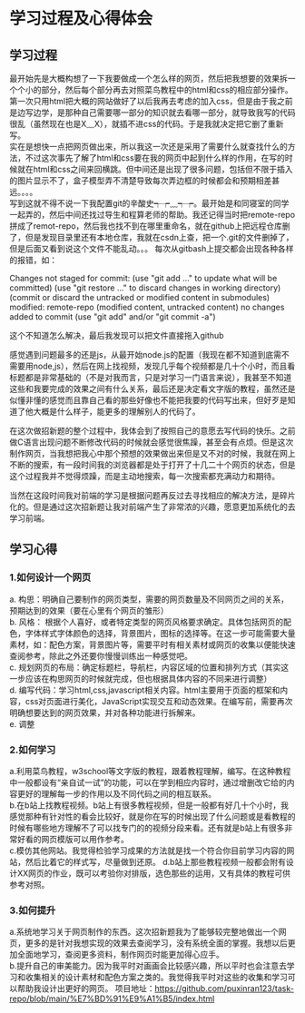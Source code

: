 # 学习过程及心得体会  
## 学习过程
最开始先是大概构想了一下我要做成一个怎么样的网页，然后把我想要的效果拆一个个小的部分，然后每个部分再去对照菜鸟教程中的html和css的相应部分操作。  
第一次只用html把大概的网站做好了以后我再去考虑的加入css，但是由于我之前是边写边学，是那种自己需要哪一部分的知识就去看哪一部分，就导致我写的代码很乱（虽然现在也是X﹏X），就插不进css的代码。于是我就决定把它删了重新写。  
实在是想快一点把网页做出来，所以我这一次还是采用了需要什么就查找什么的方法，不过这次事先了解了html和css要在我的网页中起到什么样的作用，在写的时候就在html和css之间来回横跳。但中间还是出现了很多问题，包括但不限于插入的图片显示不了，盒子模型弄不清楚导致每次弄边框的时候都会和预期相差甚远。。。。  
写到这就不得不说一下我配置git的辛酸史┭┮﹏┭┮。最开始是和同寝室的同学一起弄的，然后中间还找过导生和程算老师的帮助。我还记得当时把remote-repo拼成了remot-repo，然后我也找不到在哪里重命名，就在github上把远程仓库删了，但是发现目录里还有本地仓库，我就在csdn上查，把一个.git的文件删掉了，但是后面又看到说这个文件不能乱动。。。  每次从gitbash上提交都会出现各种各样的报错，如：

Changes not staged for commit:
  (use "git add <file>..." to update what will be committed)
  (use "git restore <file>..." to discard changes in working directory)
  (commit or discard the untracked or modified content in submodules)
        modified:   remote-repo (modified content, untracked content)
no changes added to commit (use "git add" and/or "git commit -a")

这个不知道怎么解决，最后我发现可以把文件直接拖入github

感觉遇到问题最多的还是js，从最开始node.js的配置（我现在都不知道到底需不需要用node,js），然后在网上找视频，发现几乎每个视频都是几十个小时，而且看标题都是非常基础的（不是对我而言，只是对学习一门语言来说），我甚至不知道这些和我要完成的效果之间有什么关系，最后还是决定看文字版的教程，虽然还是似懂非懂的感觉而且靠自己看的那些好像也不能把我要的代码写出来，但好歹是知道了他大概是什么样子，能更多的理解别人的代码了。  

在这次做招新题的整个过程中，我体会到了按照自己的意愿去写代码的快乐。之前做C语言出现问题不断修改代码的时候就会感觉很焦躁，甚至会有点烦。但是这次制作网页，当我想把我心中那个预想的效果做出来但是又不对的时候，我就在网上不断的搜索，有一段时间我的浏览器都是处于打开了十几二十个网页的状态，但是这个过程我并不觉得烦躁，而是主动地搜索，每一次搜索都充满动力和期待。  

当然在这段时间我对前端的学习是根据问题再反过去寻找相应的解决方法，是碎片化的。但是通过这次招新题让我对前端产生了非常浓的兴趣，愿意更加系统化的去学习前端。  

## 学习心得
### 1.如何设计一个网页  
a. 构思：明确自己要制作的网页类型，需要的网页数量及不同网页之间的关系，预期达到的效果（要在心里有个网页的雏形）  
b. 风格： 根据个人喜好，或者特定类型的网页风格要求确定。具体包括网页的配色，字体样式字体颜色的选择，背景图片，图标的选择等。在这一步可能需要大量素材，如：配色方案，背景图片等，需要平时有相关素材或网页的收集以便能快速查阅参考，除此之外还要你慢慢训练出一种感觉吧。  
c. 规划网页的布局：确定标题栏，导航栏，内容区域的位置和排列方式（其实这一步应该在构思网页的时候就完成，但也根据具体内容的不同来进行调整）  
d. 编写代码：学习html,css,javascript相关内容。html主要用于页面的框架和内容，css对页面进行美化，JavaScript实现交互和动态效果。在编写前，需要再次明确想要达到的网页效果，并对各种功能进行拆解来。  
e. 调整  

### 2.如何学习  
a.利用菜鸟教程，w3school等文字版的教程，跟着教程理解，编写。在这种教程中一般都设有“亲自试一试”的功能，可以在学到相应内容时，通过增删改它给的内容更好的理解每一步的作用以及不同代码之间的相互联系。  
b.在b站上找教程视频。b站上有很多教程视频，但是一般都有好几十个小时，我感觉那种有针对性的看会比较好，就是你在写的时候出现了什么问题或是看教程的时候有哪些地方理解不了可以找专门的的视频分段来看。还有就是b站上有很多非常好看的网页模版可以用作参考。  
c.模仿其他网站。我觉得检验学习成果的方法就是找一个符合你目前学习内容的网站，然后比着它的样式写，尽量做到还原。
d.b站上那些教程视频一般都会附有设计XX网页的作业，既可以考验你对排版，选色那些的运用，又有具体的教程可供参考对照。

### 3.如何提升  
a.系统地学习关于网页制作的东西。这次招新题我为了能够较完整地做出一个网页，更多的是针对我想实现的效果去查阅学习，没有系统全面的掌握。我想以后更加全面地学习，查阅更多资料，制作网页时能更加得心应手。  
b.提升自己的审美能力。因为我平时对画画会比较感兴趣，所以平时也会注意去学习和收集相关的设计素材和配色方案之类的。我觉得我平时对这些的收集和学习可以帮助我设计出更好的网页。
项目地址：https://github.com/puxinran123/task-repo/blob/main/%E7%BD%91%E9%A1%B5/index.html